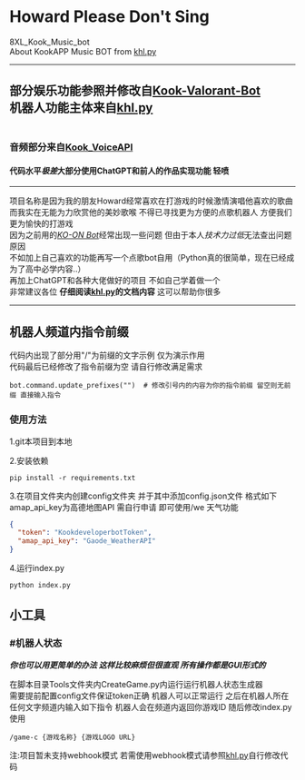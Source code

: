 # Howard Please Don't Sing
8XL_Kook_Music_bot<br>
About KookAPP Music BOT from [khl.py](https://github.com/TWT233/khl.py)
***
## 部分娱乐功能参照并修改自[Kook-Valorant-Bot](https://github.com/Valorant-Shop-CN/Kook-Valorant-Bot) <br>机器人功能主体来自[khl.py](https://github.com/TWT233/khl.py)
### <br>音频部分来自[Kook_VoiceAPI](https://github.com/e8xl/Kook_VoiceAPI)<br>
#### 代码水平*极差*大部分使用ChatGPT和前人的作品实现功能 轻喷
***
项目名称是因为我的朋友Howard经常喜欢在打游戏的时候激情演唱他喜欢的歌曲  
而我实在无能为力欣赏他的美妙歌喉 不得已寻找更为方便的点歌机器人 方便我们更为愉快的打游戏  
因为之前用的[*KO-ON Bot*](https://github.com/Gunale0926/KO-ON-Bot)经常出现一些问题 但由于本人*技术力过低*无法查出问题原因  
不如加上自己喜欢的功能再写一个点歌bot自用（Python真的很简单，现在已经成为了高中必学内容..）
<br>再加上ChatGPT和各种大佬做好的项目 不如自己学着做一个
<br>非常建议各位 **仔细阅读[khl.py](https://github.com/TWT233/khl.py)的文档内容** 这可以帮助你很多
***
## 机器人频道内指令前缀
代码内出现了部分用"/"为前缀的文字示例 仅为演示作用<br>代码最后已经修改了指令前缀为空 请自行修改满足需求
```shell
bot.command.update_prefixes("")  # 修改引号内的内容为你的指令前缀 留空则无前缀 直接输入指令
```

### 使用方法

1.git本项目到本地

2.安装依赖
```shell
pip install -r requirements.txt
```

3.在项目文件夹内创建config文件夹 并于其中添加config.json文件 格式如下\
amap_api_key为高德地图API 需自行申请 即可使用/we 天气功能

```json
{
  "token": "KookdeveloperbotToken",
  "amap_api_key": "Gaode_WeatherAPI"
}
```

4.运行index.py
```shell
python index.py
```

## 小工具
### #机器人状态
***你也可以用更简单的办法 这样比较麻烦但很直观 所有操作都是GUI形式的***<br>

在脚本目录Tools文件夹内CreateGame.py内运行运行机器人状态生成器<br>
需要提前配置config文件保证token正确 机器人可以正常运行
之后在机器人所在任何文字频道内输入如下指令 机器人会在频道内返回你游戏ID 随后修改index.py使用
```shell
/game-c {游戏名称} {游戏LOGO URL}
```

注:项目暂未支持webhook模式 若需使用webhook模式请参照[khl.py](https://github.com/TWT233/khl.py)自行修改代码
